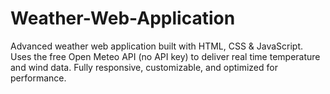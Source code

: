 # Weather-Web-Application
Advanced weather web application built with HTML, CSS &amp; JavaScript. Uses the free Open Meteo API (no API key) to deliver real time temperature and wind data. Fully responsive, customizable, and optimized for performance.

